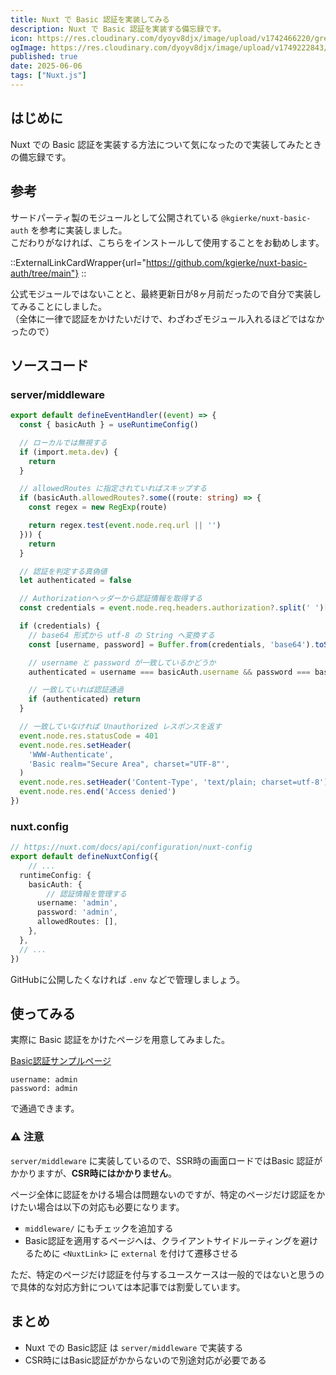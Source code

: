 ```yaml
---
title: Nuxt で Basic 認証を実装してみる
description: Nuxt で Basic 認証を実装する備忘録です。
icon: https://res.cloudinary.com/dyoyv8djx/image/upload/v1742466220/green-transparent_gw7l0b.png
ogImage: https://res.cloudinary.com/dyoyv8djx/image/upload/v1749222843/tsukiyama-blog/nuxt-basic-auth/nuxt-basic-auth_kj3jlm.png
published: true
date: 2025-06-06
tags: ["Nuxt.js"]
---
```


## はじめに

Nuxt での Basic 認証を実装する方法について気になったので実装してみたときの備忘録です。

## 参考

サードパーティ製のモジュールとして公開されている `@kgierke/nuxt-basic-auth` を参考に実装しました。<br>
こだわりがなければ、こちらをインストールして使用することをお勧めします。

::ExternalLinkCardWrapper{url="https://github.com/kgierke/nuxt-basic-auth/tree/main"}
::

公式モジュールではないことと、最終更新日が8ヶ月前だったので自分で実装してみることにしました。<br>
（全体に一律で認証をかけたいだけで、わざわざモジュール入れるほどではなかったので）

## ソースコード

### server/middleware

```ts [~/server/middleware/basic-auth.ts]
export default defineEventHandler((event) => {
  const { basicAuth } = useRuntimeConfig()

  // ローカルでは無視する
  if (import.meta.dev) {
    return
  }

  // allowedRoutes に指定されていればスキップする
  if (basicAuth.allowedRoutes?.some((route: string) => {
    const regex = new RegExp(route)

    return regex.test(event.node.req.url || '')
  })) {
    return
  }

  // 認証を判定する真偽値
  let authenticated = false

  // Authorizationヘッダーから認証情報を取得する
  const credentials = event.node.req.headers.authorization?.split(' ')[1]

  if (credentials) {
    // base64 形式から utf-8 の String へ変換する
    const [username, password] = Buffer.from(credentials, 'base64').toString('utf-8').split(':')

    // username と password が一致しているかどうか
    authenticated = username === basicAuth.username && password === basicAuth.password

    // 一致していれば認証通過
    if (authenticated) return
  }

  // 一致していなければ Unauthorized レスポンスを返す
  event.node.res.statusCode = 401
  event.node.res.setHeader(
    'WWW-Authenticate',
    'Basic realm="Secure Area", charset="UTF-8"',
  )
  event.node.res.setHeader('Content-Type', 'text/plain; charset=utf-8')
  event.node.res.end('Access denied')
})

```

### nuxt.config

```ts [~/nuxt.config.ts]
// https://nuxt.com/docs/api/configuration/nuxt-config
export default defineNuxtConfig({
	// ...
  runtimeConfig: {
    basicAuth: {
	    // 認証情報を管理する
      username: 'admin',
      password: 'admin',
      allowedRoutes: [],
    },
  },
  // ...
})

```

GitHubに公開したくなければ `.env` などで管理しましょう。

## 使ってみる

実際に Basic 認証をかけたページを用意してみました。

[Basic認証サンプルページ](https://tsukiyama.blog/basic-auth)

`username: admin`<br>
`password: admin`

で通過できます。

### ⚠️ 注意

`server/middleware` に実装しているので、SSR時の画面ロードではBasic 認証がかかりますが、**CSR時にはかかりません**。

ページ全体に認証をかける場合は問題ないのですが、特定のページだけ認証をかけたい場合は以下の対応も必要になります。

- `middleware/` にもチェックを追加する
- Basic認証を適用するページへは、クライアントサイドルーティングを避けるために `<NuxtLink>` に `external` を付けて遷移させる

ただ、特定のページだけ認証を付与するユースケースは一般的ではないと思うので具体的な対応方針については本記事では割愛しています。

## まとめ

- Nuxt での Basic認証 は `server/middleware` で実装する
- CSR時にはBasic認証がかからないので別途対応が必要である
